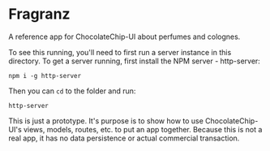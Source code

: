 Fragranz
========

A reference app for ChocolateChip-UI about perfumes and colognes.


To see this running, you'll need to first run a server instance in this directory. To get a server running, first install the NPM server - http-server:

```
npm i -g http-server
```

Then you can `cd` to the folder and run:

```
http-server
```

This is just a prototype. It's purpose is to show how to use ChocolateChip-UI's views, models, routes, etc. to put an app together. Because this is not a real app, it has no data persistence or actual commercial transaction.